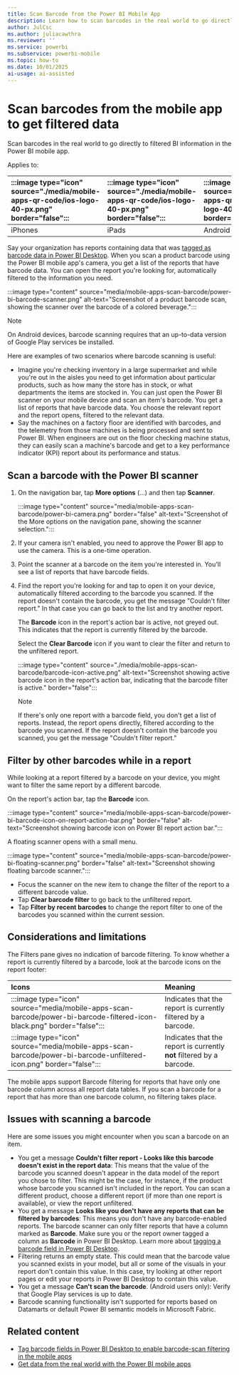 ```yaml
---
title: Scan Barcode from the Power BI Mobile App
description: Learn how to scan barcodes in the real world to go directly to filtered BI information in the Power BI mobile app.
author: JulCsc
ms.author: juliacawthra
ms.reviewer: ''
ms.service: powerbi
ms.subservice: powerbi-mobile
ms.topic: how-to
ms.date: 10/01/2025
ai-usage: ai-assisted
---
```


# Scan barcodes from the mobile app to get filtered data

Scan barcodes in the real world to go directly to filtered BI information in the Power BI mobile app.

Applies to:

| :::image type="icon" source="./media/mobile-apps-qr-code/ios-logo-40-px.png" border="false":::| :::image type="icon" source="./media/mobile-apps-qr-code/ios-logo-40-px.png" border="false":::| :::image type="icon" source="././media/mobile-apps-qr-code/android-logo-40-px.png" border="false":::| :::image type="icon" source="././media/mobile-apps-qr-code/android-logo-40-px.png" border="false":::|
|:--- |:--- |:--- |:--- |
|iPhones |iPads |Android phones |Android tablets |

Say your organization has reports containing data that was [tagged as barcode data in Power BI Desktop](../../transform-model/desktop-mobile-barcodes.md). When you scan a product barcode using the Power BI mobile app's camera, you get a list of the reports that have barcode data. You can open the report you're looking for, automatically filtered to the information you need.

:::image type="content" source="media/mobile-apps-scan-barcode/power-bi-barcode-scanner.png" alt-text="Screenshot of a product barcode scan, showing the scanner over the barcode of a colored beverage.":::

> [!NOTE]
> On Android devices, barcode scanning requires that an up-to-data version of Google Play services be installed.

Here are examples of two scenarios where barcode scanning is useful:

- Imagine you're checking inventory in a large supermarket and while you're out in the aisles you need to get information about particular products, such as how many the store has in stock, or what departments the items are stocked in. You can just open the Power BI scanner on your mobile device and scan an item's barcode. You get a list of reports that have barcode data. You choose the relevant report and the report opens, filtered to the relevant data.
- Say the machines on a factory floor are identified with barcodes, and the telemetry from those machines is being processed and sent to Power BI. When engineers are out on the floor checking machine status, they can easily scan a machine's barcode and get to a key performance indicator (KPI) report about its performance and status.

## Scan a barcode with the Power BI scanner

1. On the navigation bar, tap **More options** (...) and then tap **Scanner**.

    :::image type="content" source="media/mobile-apps-scan-barcode/power-bi-camera.png" border="false" alt-text="Screenshot of the More options on the navigation pane, showing the scanner selection.":::

1. If your camera isn't enabled, you need to approve the Power BI app to use the camera. This is a one-time operation.
1. Point the scanner at a barcode on the item you're interested in. You'll see a list of reports that have barcode fields.
1. Find the report you're looking for and tap to open it on your device, automatically filtered according to the barcode you scanned. If the report doesn't contain the barcode, you get the message "Couldn't filter report." In that case you can go back to the list and try another report.

    The **Barcode** icon in the report's action bar is active, not greyed out. This indicates that the report is currently filtered by the barcode.

    Select the **Clear Barcode** icon if you want to clear the filter and return to the unfiltered report.  

    :::image type="content" source="./media/mobile-apps-scan-barcode/barcode-icon-active.png" alt-text="Screenshot showing active barcode icon in the report's action bar, indicating that the barcode filter is active." border="false":::

    > [!NOTE]
    > If there's only one report with a barcode field, you don't get a list of reports. Instead, the report opens directly, filtered according to the barcode you scanned. If the report doesn't contain the barcode you scanned, you get the message "Couldn't filter report."

## Filter by other barcodes while in a report

While looking at a report filtered by a barcode on your device, you might want to filter the same report by a different barcode.

On the report's action bar, tap the **Barcode** icon.

:::image type="content" source="media/mobile-apps-scan-barcode/power-bi-barcode-icon-on-report-action-bar.png" border="false" alt-text="Screenshot showing barcode icon on Power BI report action bar.":::

A floating scanner opens with a small menu.

:::image type="content" source="media/mobile-apps-scan-barcode/power-bi-floating-scanner.png" border="false" alt-text="Screenshot showing floating barcode scanner.":::

- Focus the scanner on the new item to change the filter of the report to a different barcode value.
- Tap **Clear barcode filter** to go back to the unfiltered report.
- Tap **Filter by recent barcodes** to change the report filter to one of the barcodes you scanned within the current session.

## Considerations and limitations

The Filters pane gives no indication of barcode filtering. To know whether a report is currently filtered by a barcode, look at the barcode icons on the report footer:

| Icons| Meaning|
|:-----------|:------------|
| :::image type="icon" source="media/mobile-apps-scan-barcode/power-bi-barcode-filtered-icon-black.png" border="false":::| Indicates that the report is currently filtered by a barcode.|
| :::image type="icon" source="media/mobile-apps-scan-barcode/power-bi-barcode-unfiltered-icon.png" border="false":::| Indicates that the report is currently **not** filtered by a barcode.|

The mobile apps support Barcode filtering for reports that have only one barcode column across all report data tables. If you scan a barcode for a report that has more than one barcode column, no filtering takes place.

## Issues with scanning a barcode

Here are some issues you might encounter when you scan a barcode on an item.

- You get a message **Couldn't filter report - Looks like this barcode doesn't exist in the report data**: This means that the value of the barcode you scanned doesn't appear in the data model of the report you chose to filter. This might be the case, for instance, if the product whose barcode you scanned isn't included in the report. You can scan a different product, choose a different report (if more than one report is available), or view the report unfiltered.
- You get a message **Looks like you don't have any reports that can be filtered by barcodes**: This means you don't have any barcode-enabled reports. The barcode scanner can only filter reports that have a column marked as **Barcode**. Make sure you or the report owner tagged a column as **Barcode** in Power BI Desktop. Learn more about [tagging a barcode field in Power BI Desktop](../../transform-model/desktop-mobile-barcodes.md).
- Filtering returns an empty state. This could mean that the barcode value you scanned exists in your model, but all or some of the visuals in your report don't contain this value. In this case, try looking at other report pages or edit your reports in Power BI Desktop to contain this value.
- You get a message **Can't scan the barcode**. (Android users only): Verify that Google Play services is up to date.
- Barcode scanning functionality isn't supported for reports based on Datamarts or default Power BI semantic models in Microsoft Fabric.

## Related content

- [Tag barcode fields in Power BI Desktop to enable barcode-scan filtering in the mobile apps](../../transform-model/desktop-mobile-barcodes.md)
- [Get data from the real world with the Power BI mobile apps](mobile-apps-data-in-real-world-context.md)
